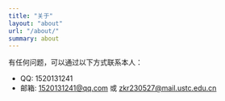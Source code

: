 ```yaml
---
title: "关于"
layout: "about"
url: "/about/"
summary: about
---
```


有任何问题，可以通过以下方式联系本人：
- QQ: 1520131241
- 邮箱: 1520131241@qq.com 或 zkr230527@mail.ustc.edu.cn


